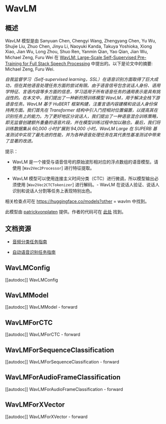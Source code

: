 <!--版权所有 2021 年 The HuggingFace 团队。保留所有权利。
根据 Apache 许可证第 2.0 版（“许可证”）获得许可；除非符合许可证的要求，否则您不得使用此文件。您可以在许可证网址中获得许可证的副本。
http://www.apache.org/licenses/LICENSE-2.0
除非适用法律要求或书面同意，按“原样”基础分发的软件不附带任何形式的担保或条件，无论是明示的还是暗示的。请参阅许可证了解特定语言下权限和限制的详细信息。请注意，该文件是 Markdown 格式的，但包含我们的文档生成器（类似于 MDX）的特定语法，可能无法在您的 Markdown 查看器中
正确显示。-->

# WavLM

## 概述

WavLM 模型是由 Sanyuan Chen, Chengyi Wang, Zhengyang Chen, Yu Wu, Shujie Liu, Zhuo Chen, Jinyu Li, Naoyuki Kanda, Takuya Yoshioka, Xiong Xiao, Jian Wu, Long Zhou, Shuo Ren, Yanmin Qian, Yao Qian, Jian Wu, Michael Zeng, Furu Wei 在 [WavLM: Large-Scale Self-Supervised Pre-Training for Full Stack Speech Processing](https://arxiv.org/abs/2110.13900) 中提出的。以下是论文中的摘要: Michael Zeng, Furu Wei.

*自我监督学习（Self-supervised learning，SSL）在语音识别方面取得了巨大成功，但在其他语音处理任务方面的尝试有限。由于语音信号包含说话人身份、语用学特征、言语内容等多方面的信息，学习适用于所有语音任务的通用表示是具有挑战性的。在本文中，我们提出了一种新的预训练模型 WavLM，用于解决全栈下游语音任务。WavLM 基于 HuBERT 框架构建，注重言语内容建模和说话人身份保持两方面。我们首先在 Transformer 结构中引入门控相对位置偏置，以提高其在识别任务上的能力。为了更好地区分说话人，我们提出了一种语音混合训练策略，即无监督创建额外重叠的语音片段，并在模型训练过程中加以融合。最后，我们将训练数据集从 60,000 小时扩展到 94,000 小时。WavLM Large 在 SUPERB 基准测试中实现了最先进的性能，并为各种语音处理任务在其代表性基准测试中带来了显著的改进。*

提示：

- WavLM 是一个接受与语音信号的原始波形相对应的浮点数组的语音模型。请使用 [`Wav2Vec2Processor`] 进行特征提取。  

- WavLM 模型可以使用连接主义时间分类（CTC）进行微调，所以模型输出必须使用 [`Wav2Vec2CTCTokenizer`] 进行解码。- WavLM 在说话人验证、说话人识别和说话人分割等任务上表现特别出色。

相关检查点可在 https://huggingface.co/models?other = wavlm 中找到。

此模型由 [patrickvonplaten](https://huggingface.co/patrickvonplaten) 提供。作者的代码可在 [此处](https://github.com/microsoft/unilm/tree/master/wavlm) 找到。

## 文档资源

- [音频分类任务指南](../tasks/audio_classification)

- [自动语音识别任务指南](../tasks/asr)
## WavLMConfig

[[autodoc]] WavLMConfig

## WavLMModel

[[autodoc]] WavLMModel
    - forward

## WavLMForCTC

[[autodoc]] WavLMForCTC
    - forward

## WavLMForSequenceClassification

[[autodoc]] WavLMForSequenceClassification
    - forward

## WavLMForAudioFrameClassification

[[autodoc]] WavLMForAudioFrameClassification
    - forward

## WavLMForXVector

[[autodoc]] WavLMForXVector
    - forward
